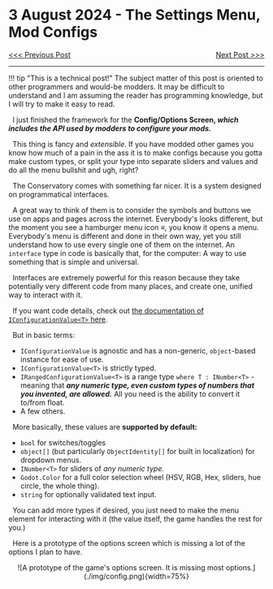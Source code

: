 # 3 August 2024 - The Settings Menu, Mod Configs
<span style="float:left">[&lt;&lt;&lt; Previous Post](../07/13.md)</span>
<span style="float:right">[Next Post &gt;&gt;&gt;](../09/27.md)</span>
<br/>
***

!!! tip "This is a technical post!"
    The subject matter of this post is oriented to other programmers and would-be modders. It may be difficult to understand and I am assuming the reader has programming knowledge, but I will try to make it easy to read.

&nbsp;&nbsp;I just finished the framework for the **Config/Options Screen, *which includes the API used by modders to configure your mods.***

&nbsp;&nbsp;This thing is fancy and *extensible*. If you have modded other games you know how much of a pain in the ass it is to make configs because you gotta make custom types, or split your type into separate sliders and values and do all the menu bullshit and ugh, right?

&nbsp;&nbsp;The Conservatory comes with something far nicer. It is a system designed on programmatical interfaces.

&nbsp;&nbsp;A great way to think of them is to consider the symbols and buttons we use on apps and pages across the internet. Everybody's looks different, but the moment you see a hamburger menu icon ≡, you know it opens a menu. Everybody's menu is different and done in their own way, yet you still understand how to use every single one of them on the internet. An `interface` type in code is basically that, for the computer: A way to use something that is simple and universal.

&nbsp;&nbsp;Interfaces are extremely powerful for this reason because they take potentially very different code from many places, and create one, unified way to interact with it.

&nbsp;&nbsp;If you want code details, check out <a href="../../../../docs/doxygen/interface_star3_d_1_1_configuration_1_1_values_1_1_i_configuration_value.html">the documentation of `IConfigurationValue<T>` here</a>.

&nbsp;&nbsp;But in basic terms:

* `IConfigurationValue` is agnostic and has a non-generic, `object`-based instance for ease of use.
* `IConfigurationValue<T>` is strictly typed.
* `IRangedConfigurationValue<T>` is a range type `where T : INumber<T>` - meaning that ***any numeric type, even custom types of numbers that you invented, are allowed.*** All you need is the ability to convert it to/from float.
* A few others.

&nbsp;&nbsp;More basically, these values are **supported by default:**

* `bool` for switches/toggles
* `object[]` (but particularly `ObjectIdentity[]` for built in localization) for dropdown menus.
* `INumber<T>` for sliders of *any numeric type.*
* `Godot.Color` for a full color selection wheel (HSV, RGB, Hex, sliders, hue circle, the whole thing).
* `string` for optionally validated text input.

&nbsp;&nbsp;You can add more types if desired, you just need to make the menu element for interacting with it (the value itself, the game handles the rest for you.)

&nbsp;&nbsp;Here is a prototype of the options screen which is missing a lot of the options I plan to have.

<center>
![A prototype of the game's options screen. It is missing most options.](./img/config.png){width=75%}
</center>